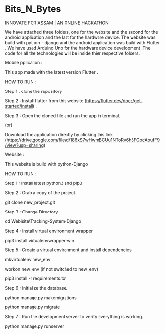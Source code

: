 # Bits_N_Bytes
INNOVATE FOR ASSAM | AN ONLINE HACKATHON 


We have attached three folders, one for the website and the second for the android application and the last for the hardware device. 
The website was build with python - django and the android application was build with Flutter . We have used Arduino Uno for the hardware device development .The code for all the technologies will be inside thier respective folders.


Mobile pplication :


This app made with the latest version Flutter .


HOW TO RUN :


Step 1 : clone the repository 

Step 2 : Install flutter from this website (https://flutter.dev/docs/get-started/install) .

Step 3 : Open the cloned file and run the app in terminal.
 
 (or)
 
 Download the application directly by clicking this link (https://drive.google.com/file/d/186xS7wHwmBCUu1NToRv6h3FGpcAoufF9/view?usp=sharing)
 
 
 
 Website :
 
 
 This website is build with python-Django 
 
 
 HOW TO RUN :
 
 
Step 1 :  Install latest python3 and pip3 



Step 2 :  Grab a copy of the project.


git clone new_project.git



Step 3 : Change Directory


cd Webisite\Tracking-System-Django



Step 4 : Install virtual environment wrapper


pip3 install virtualenvwrapper-win



Step 5 : Create a virtual environment and install dependencies.


mkvirtualenv new_env


workon new_env (if not switched to new_env)


pip3 install -r requirements.txt


Step 6 : Initialize the database.


python manage.py makemigrations


python manage.py migrate


Step 7 : Run the development server to verify everything is working.


python manage.py runserver

